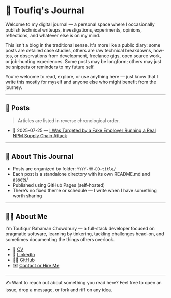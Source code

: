 # 📓 Toufiq's Journal

Welcome to my digital journal — a personal space where I occasionally publish technical writeups, investigations, experiments, opinions, reflections, and whatever else is on my mind.

This isn't a blog in the traditional sense. It's more like a public diary: some posts are detailed case studies, others are raw technical breakdowns, how-tos, or observations from development, freelance gigs, open source work, or job-hunting experiences. Some posts may be longform; others may just be snippets or reminders to my future self.

You're welcome to read, explore, or use anything here — just know that I write this mostly for myself and anyone else who might benefit from the journey.

---

## 📘 Posts

> Articles are listed in reverse chronological order.

- 📅 2025-07-25 — [I Was Targeted by a Fake Employer Running a Real NPM Supply Chain Attack](./2025-07-25-targeted-dev-attack/)

<!-- Future entries will appear here -->
<!-- Example:
- 📅 2025-MM-DD — [Breaking Down BONSAI: A Hybrid Proof System](./2025-08-20-breaking-down-bonsai/) -->

---

## 🧭 About This Journal

- Posts are organized by folder: `YYYY-MM-DD-title/`
- Each post is a standalone directory with its own README.md and assets/
- Published using GitHub Pages (self-hosted)
- There’s no fixed theme or schedule — I write when I have something worth sharing

---

## 🧑‍💻 About Me

I'm Toufiqur Rahaman Chowdhury — a full-stack developer focused on pragmatic software, learning by tinkering, tackling challenges head-on, and sometimes documenting the things others overlook.

- 🔗 [CV](https://alien45.github.io/cv)
- 💼 [LinkedIn](https://www.linkedin.com/in/toufiq/)
- 🧑‍🚀 [GitHub](https://github.com/alien45)
- ✉️ [Contact or Hire Me](https://alien45.github.io/cv/Toufiqur_Chowdhury_CV.pdf)

---

✍️ Want to reach out about something you read here? Feel free to open an issue, drop a message, or fork and riff on any idea.

<link rel="stylesheet" href="assets/style.css" />
